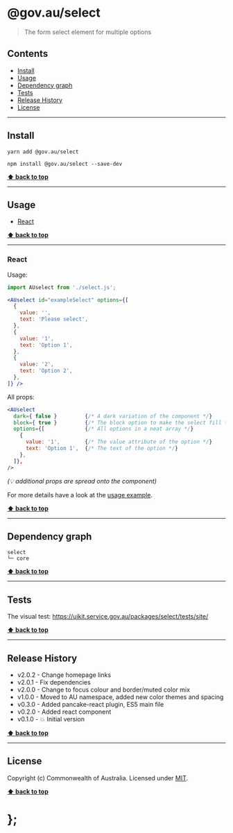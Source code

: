 @gov.au/select
============

> The form select element for multiple options


## Contents

* [Install](#install)
* [Usage](#usage)
* [Dependency graph](#dependency-graph)
* [Tests](#tests)
* [Release History](#release-history)
* [License](#license)


----------------------------------------------------------------------------------------------------------------------------------------------------------------


## Install


```shell
yarn add @gov.au/select
```

```shell
npm install @gov.au/select --save-dev
```


**[⬆ back to top](#contents)**


----------------------------------------------------------------------------------------------------------------------------------------------------------------


## Usage


* [React](#react)


**[⬆ back to top](#contents)**


----------------------------------------------------------------------------------------------------------------------------------------------------------------


### React

Usage:

```jsx
import AUselect from './select.js';

<AUselect id="exampleSelect" options={[
  {
    value: '',
    text: 'Please select',
  },
  {
    value: '1',
    text: 'Option 1',
  },
  {
    value: '2',
    text: 'Option 2',
  },
]} />
```

All props:

```jsx
<AUselect
  dark={ false }         {/* A dark variation of the component */}
  block={ true }         {/* The block option to make the select fill the available width, optional */}
  options={[             {/* All options in a neat array */}
    {
      value: '1',        {/* The value attribute of the option */}
      text: 'Option 1',  {/* The text of the option */}
    },
  ]},
/>
```
_(💡 additional props are spread onto the component)_

For more details have a look at the [usage example](https://github.com/govau/uikit/tree/master/packages/select/tests/react/index.js).


**[⬆ back to top](#contents)**


----------------------------------------------------------------------------------------------------------------------------------------------------------------


## Dependency graph

```shell
select
└─ core
```


**[⬆ back to top](#contents)**


----------------------------------------------------------------------------------------------------------------------------------------------------------------


## Tests

The visual test: https://uikit.service.gov.au/packages/select/tests/site/


**[⬆ back to top](#contents)**


----------------------------------------------------------------------------------------------------------------------------------------------------------------


## Release History

* v2.0.2 - Change homepage links
* v2.0.1 - Fix dependencies
* v2.0.0 - Change to focus colour and border/muted color mix
* v1.0.0 - Moved to AU namespace, added new color themes and spacing
* v0.3.0 - Added pancake-react plugin, ES5 main file
* v0.2.0 - Added react component
* v0.1.0 - 💥 Initial version


**[⬆ back to top](#contents)**


----------------------------------------------------------------------------------------------------------------------------------------------------------------


## License

Copyright (c) Commonwealth of Australia.
Licensed under [MIT](https://raw.githubusercontent.com/govau/uikit/packages/core/master/LICENSE).


**[⬆ back to top](#contents)**

# };
